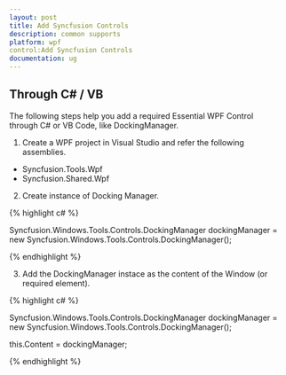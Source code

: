```yaml
---
layout: post
title: Add Syncfusion Controls
description: common supports
platform: wpf
control:Add Syncfusion Controls
documentation: ug
---
```


## Through C# / VB

The following steps help you add a required Essential WPF Control through C# or VB Code, like DockingManager.

1. Create a WPF project in Visual Studio and refer the following assemblies.
  * Syncfusion.Tools.Wpf
  * Syncfusion.Shared.Wpf
2. Create instance of Docking Manager.

{% highlight c# %}

Syncfusion.Windows.Tools.Controls.DockingManager dockingManager = new Syncfusion.Windows.Tools.Controls.DockingManager();

{% endhighlight %}

3. Add the DockingManager instace as the content of the Window (or required element). 

{% highlight c# %}

Syncfusion.Windows.Tools.Controls.DockingManager dockingManager = new Syncfusion.Windows.Tools.Controls.DockingManager(); 

this.Content = dockingManager; 

{% endhighlight %}

